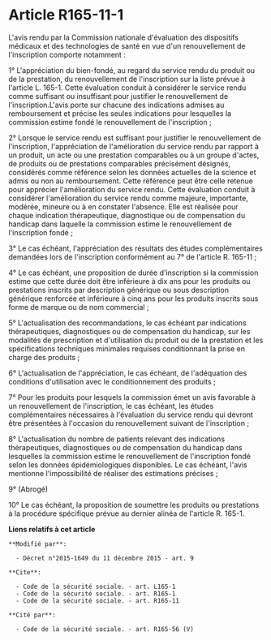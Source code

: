 # Article R165-11-1

L'avis rendu par la Commission nationale d'évaluation des dispositifs médicaux et des technologies de santé en vue d'un
renouvellement de l'inscription comporte notamment : 

1° L'appréciation du bien-fondé, au regard du service rendu du produit ou de la prestation, du renouvellement de
l'inscription sur la liste prévue à l'article L. 165-1. Cette évaluation conduit à considérer le service rendu comme
suffisant ou insuffisant pour justifier le renouvellement de l'inscription.L'avis porte sur chacune des indications admises
au remboursement et précise les seules indications pour lesquelles la commission estime fondé le renouvellement de
l'inscription ; 

2° Lorsque le service rendu est suffisant pour justifier le renouvellement de l'inscription, l'appréciation de l'amélioration
du service rendu par rapport à un produit, un acte ou une prestation comparables ou à un groupe d'actes, de produits ou de
prestations comparables précisément désignés, considérés comme référence selon les données actuelles de la science et admis
ou non au remboursement. Cette référence peut être celle retenue pour apprécier l'amélioration du service rendu. Cette
évaluation conduit à considérer l'amélioration du service rendu comme majeure, importante, modérée, mineure ou à en constater
l'absence. Elle est réalisée pour chaque indication thérapeutique, diagnostique ou de compensation du handicap dans laquelle
la commission estime le renouvellement de l'inscription fondé ; 

3° Le cas échéant, l'appréciation des résultats des études complémentaires demandées lors de l'inscription conformément au 7°
de l'article R. 165-11 ; 

4° Le cas échéant, une proposition de durée d'inscription si la commission estime que cette durée doit être inférieure à dix
ans pour les produits ou prestations inscrits par description générique ou sous description générique renforcée et inférieure
à cinq ans pour les produits inscrits sous forme de marque ou de nom commercial ; 

5° L'actualisation des recommandations, le cas échéant par indications thérapeutiques, diagnostiques ou de compensation du
handicap, sur les modalités de prescription et d'utilisation du produit ou de la prestation et les spécifications techniques
minimales requises conditionnant la prise en charge des produits ; 

6° L'actualisation de l'appréciation, le cas échéant, de l'adéquation des conditions d'utilisation avec le conditionnement
des produits ; 

7° Pour les produits pour lesquels la commission émet un avis favorable à un renouvellement de l'inscription, le cas échéant,
les études complémentaires nécessaires à l'évaluation du service rendu qui devront être présentées à l'occasion du
renouvellement suivant de l'inscription ; 

8° L'actualisation du nombre de patients relevant des indications thérapeutiques, diagnostiques ou de compensation du
handicap dans lesquelles la commission estime le renouvellement de l'inscription fondé selon les données épidémiologiques
disponibles. Le cas échéant, l'avis mentionne l'impossibilité de réaliser des estimations précises ; 

9° (Abrogé)

10° Le cas échéant, la proposition de soumettre les produits ou prestations à la procédure spécifique prévue au dernier
alinéa de l'article R. 165-1.

**Liens relatifs à cet article**

	**Modifié par**:

	  - Décret n°2015-1649 du 11 décembre 2015 - art. 9

	**Cite**:

	  - Code de la sécurité sociale. - art. L165-1
	  - Code de la sécurité sociale. - art. R165-1
	  - Code de la sécurité sociale. - art. R165-11

	**Cité par**:

	  - Code de la sécurité sociale. - art. R165-56 (V)
